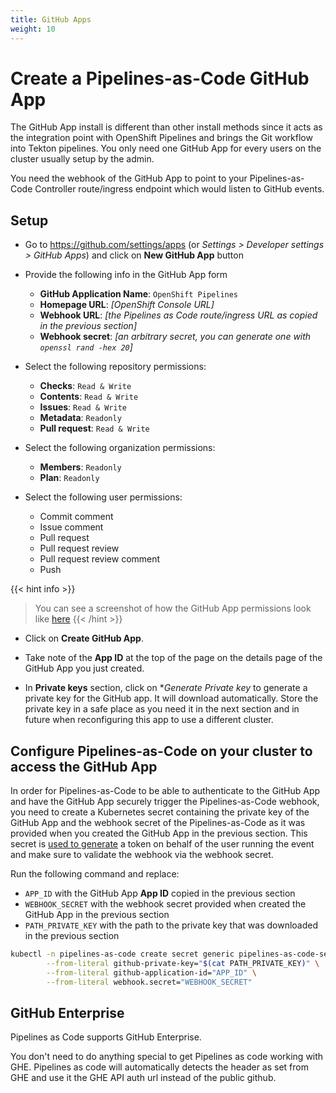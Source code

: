 ```yaml
---
title: GitHub Apps
weight: 10
---
```


# Create a Pipelines-as-Code GitHub App

The GitHub App install is different than other install methods since it acts as
the integration point with OpenShift Pipelines and brings the Git workflow into
Tekton pipelines. You only need one GitHub App for every users on the cluster
usually setup by the admin.

You need the webhook of the GitHub App to point to your Pipelines-as-Code
Controller route/ingress endpoint which would listen to GitHub events.

## Setup

* Go to <https://github.com/settings/apps> (or *Settings > Developer settings > GitHub Apps*) and click on **New GitHub
  App** button
* Provide the following info in the GitHub App form
  * **GitHub Application Name**: `OpenShift Pipelines`
  * **Homepage URL**: *[OpenShift Console URL]*
  * **Webhook URL**: *[the Pipelines as Code route/ingress URL as copied in the previous section]*
  * **Webhook secret**: *[an arbitrary secret, you can generate one with `openssl rand -hex 20`]*

* Select the following repository permissions:
  * **Checks**: `Read & Write`
  * **Contents**: `Read & Write`
  * **Issues**: `Read & Write`
  * **Metadata**: `Readonly`
  * **Pull request**: `Read & Write`

* Select the following organization permissions:
  * **Members**: `Readonly`
  * **Plan**: `Readonly`

* Select the following user permissions:
  * Commit comment
  * Issue comment
  * Pull request
  * Pull request review
  * Pull request review comment
  * Push

{{< hint info >}}
> You can see a screenshot of how the GitHub App permissions look like [here](https://user-images.githubusercontent.com/98980/124132813-7e53f580-da81-11eb-9eb4-e4f1487cf7a0.png)
{{< /hint >}}

* Click on **Create GitHub App**.

* Take note of the **App ID** at the top of the page on the details page of the GitHub App you just created.

* In **Private keys** section, click on **Generate Private key* to generate a private key for the GitHub app. It will
  download automatically. Store the private key in a safe place as you need it in the next section and in future when
  reconfiguring this app to use a different cluster.

## Configure Pipelines-as-Code on your cluster to access the GitHub App

In order for Pipelines-as-Code to be able to authenticate to the GitHub App and have the GitHub App securely trigger the
Pipelines-as-Code webhook, you need to create a Kubernetes secret containing the private key of the GitHub App and the
webhook secret of the Pipelines-as-Code as it was provided when you created the GitHub App in the previous section. This
secret
is [used to generate](https://docs.github.com/en/developers/apps/building-github-apps/identifying-and-authorizing-users-for-github-apps)
a token on behalf of the user running the event and make sure to validate the webhook via the webhook secret.

Run the following command and replace:

* `APP_ID` with the GitHub App **App ID** copied in the previous section
* `WEBHOOK_SECRET` with the webhook secret provided when created the GitHub App in the previous section
* `PATH_PRIVATE_KEY` with the path to the private key that was downloaded in the previous section

```bash
kubectl -n pipelines-as-code create secret generic pipelines-as-code-secret \
        --from-literal github-private-key="$(cat PATH_PRIVATE_KEY)" \
        --from-literal github-application-id="APP_ID" \
        --from-literal webhook.secret="WEBHOOK_SECRET"
```

## GitHub Enterprise

Pipelines as Code supports GitHub Enterprise.

You don't need to do anything special to get Pipelines as code working with GHE. Pipelines as code will automatically
detects the header as set from GHE and use it the GHE API auth url instead of the public github.
